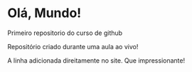 # Olá, Mundo!
 Primeiro repositorio do curso de github

 Repositório criado durante uma aula ao vivo!
 
 A linha adicionada direitamente no site. Que impressionante!
